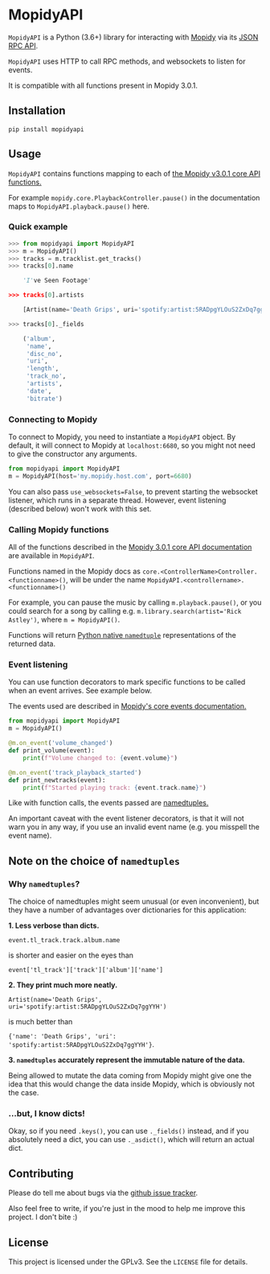 MopidyAPI
=========

`MopidyAPI` is a Python (3.6+) library for interacting with
[Mopidy](https://www.mopidy.com/) via its [JSON RPC
API](https://docs.mopidy.com/en/latest/api/http/).

`MopidyAPI` uses HTTP to call RPC methods, and websockets to listen for events.

It is compatible with all functions present in Mopidy 3.0.1.

## Installation

```
pip install mopidyapi
```

## Usage

`MopidyAPI` contains functions mapping to each of [the Mopidy v3.0.1 core API functions.](https://docs.mopidy.com/en/latest/api/core/)

For example `mopidy.core.PlaybackController.pause()` in the documentation maps to `MopidyAPI.playback.pause()` here. 

### Quick example

```python
>>> from mopidyapi import MopidyAPI
>>> m = MopidyAPI()
>>> tracks = m.tracklist.get_tracks()
>>> tracks[0].name

	'I've Seen Footage'

>>> tracks[0].artists

	[Artist(name='Death Grips', uri='spotify:artist:5RADpgYLOuS2ZxDq7ggYYH')]

>>> tracks[0]._fields

	('album',
	 'name',
	 'disc_no',
	 'uri',
	 'length',
	 'track_no',
	 'artists',
	 'date',
	 'bitrate')
```


### Connecting to Mopidy

To connect to Mopidy, you need to instantiate a `MopidyAPI` object.
By default, it will connect to Mopidy at `localhost:6680`,
so you might not need to give the constructor any arguments.

```python
from mopidyapi import MopidyAPI
m = MopidyAPI(host='my.mopidy.host.com', port=6680)
```

You can also pass `use_websockets=False`, to prevent starting the websocket listener,
which runs in a separate thread. However, event listening (described below) won't work with this set.


### Calling Mopidy functions

All of the functions described in the
[Mopidy 3.0.1 core API documentation](http://docs.mopidy.com/en/latest/api/core/)
are available in `MopidyAPI`.

Functions named in the Mopidy docs as `core.<ControllerName>Controller.<functionname>()`,
will be under the name `MopidyAPI.<controllername>.<functionname>()`

For example, you can pause the music by calling `m.playback.pause()`,
or you could search for a song by calling e.g. `m.library.search(artist='Rick Astley')`, where `m = MopidyAPI()`.

Functions will return
[Python native `namedtuple`](https://docs.python.org/3.7/library/collections.html#collections.namedtuple)
representations of the returned data.


### Event listening

You can use function decorators to mark specific functions to be called when an event arrives. See example below.

The events used are described in [Mopidy's core events documentation.](https://docs.mopidy.com/en/latest/api/core/#core-events)

```python
from mopidyapi import MopidyAPI
m = MopidyAPI()

@m.on_event('volume_changed')
def print_volume(event):
    print(f"Volume changed to: {event.volume}")

@m.on_event('track_playback_started')
def print_newtracks(event):
    print(f"Started playing track: {event.track.name}")

```

Like with function calls, the events passed are [namedtuples.](https://docs.python.org/3.7/library/collections.html#collections.namedtuple)

An important caveat with the event listener decorators,
is that it will not warn you in any way, if you use an invalid event name (e.g. you misspell the event name).

## Note on the choice of `namedtuples`

### Why `namedtuples`?

The choice of namedtuples might seem unusual (or even inconvenient),
but they have a number of advantages over dictionaries for this application:

**1. Less verbose than dicts.**

`event.tl_track.track.album.name`

is shorter and easier on the eyes than 

`event['tl_track']['track']['album']['name']`

**2. They print much more neatly.**

`Artist(name='Death Grips', uri='spotify:artist:5RADpgYLOuS2ZxDq7ggYYH')`

is much better than

`{'name': 'Death Grips', 'uri': 'spotify:artist:5RADpgYLOuS2ZxDq7ggYYH'}`.

**3. `namedtuples` accurately represent the immutable nature of the data.**

Being allowed to mutate the data coming from Mopidy might give one the idea that this would change the data inside Mopidy, which is obviously not the case.


### ...but, I know dicts!

Okay, so if you need `.keys()`, you can use `._fields()` instead,
and if you absolutely need a dict, you can use `._asdict()`,
which will return an actual dict.


## Contributing

Please do tell me about bugs via the [github issue tracker](https://github.com/AsbjornOlling/mopidyapi).

Also feel free to write, if you're just in the mood to help me improve this project. I don't bite :)


## License

This project is licensed under the GPLv3.
See the `LICENSE` file for details.
